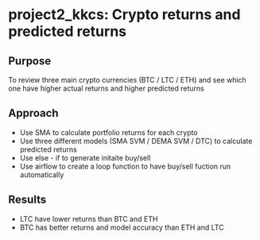 # project2_kkcs: Crypto returns and predicted returns

## Purpose

To review three main crypto currencies (BTC / LTC / ETH) and see which one have higher actual returns and higher predicted returns

## Approach

* Use SMA to calculate portfolio returns for each crypto
* Use three different models (SMA SVM / DEMA SVM / DTC) to calculate predicted returns
* Use else - if to generate initaite buy/sell 
* Use airflow to create a loop function to have buy/sell fuction run automatically

## Results

* LTC have lower returns than BTC and ETH
* BTC has better returns and model accuracy than ETH and LTC
